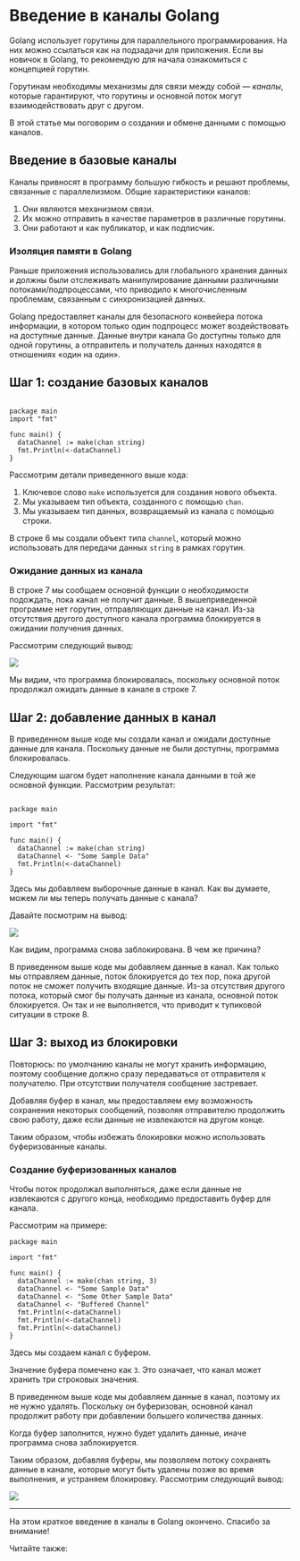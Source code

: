 # Введение в каналы Golang

Golang использует горутины для параллельного программирования. На них можно ссылаться как на подзадачи для приложения. Если вы новичок в Golang, то рекомендую для начала ознакомиться с концепцией горутин.

Горутинам необходимы механизмы для связи между собой — *каналы*, которые гарантируют, что горутины и основной поток могут взаимодействовать друг с другом.

В этой статье мы поговорим о создании и обмене данными с помощью каналов.

## Введение в базовые каналы

Каналы привносят в программу большую гибкость и решают проблемы, связанные с параллелизмом. Общие характеристики каналов:

1.  Они являются механизмом связи.
2.  Их можно отправить в качестве параметров в различные горутины.
3.  Они работают и как публикатор, и как подписчик.

### Изоляция памяти в Golang

Раньше приложения использовались для глобального хранения данных и должны были отслеживать манипулирование данными различными потоками/подпроцессами, что приводило к многочисленным проблемам, связанным с синхронизацией данных.

Golang предоставляет каналы для безопасного конвейера потока информации, в котором только один подпроцесс может воздействовать на доступные данные. Данные внутри канала Go доступны только для одной горутины, а отправитель и получатель данных находятся в отношениях «один на один».

## Шаг 1: создание базовых каналов

```

package main
import "fmt"

func main() {
  dataChannel := make(chan string)
  fmt.Println(<-dataChannel)
}
```

Рассмотрим детали приведенного выше кода:

1.  Ключевое слово `make` используется для создания нового объекта.
2.  Мы указываем тип объекта, созданного с помощью `chan`.
3.  Мы указываем тип данных, возвращаемый из канала с помощью строки.

В строке 6 мы создали объект типа `channel`, который можно использовать для передачи данных `string` в рамках горутин.

### Ожидание данных из канала

В строке 7 мы сообщаем основной функции о необходимости подождать, пока канал не получит данные. В вышеприведенной программе нет горутин, отправляющих данные на канал. Из-за отсутствия другого доступного канала программа блокируется в ожидании получения данных.

Рассмотрим следующий вывод:

![](https://miro.medium.com/max/689/1*jEJUSd7sX8I08cEGRs-b9Q.png)

Мы видим, что программа блокировалась, поскольку основной поток продолжал ожидать данные в канале в строке 7.

## Шаг 2: добавление данных в канал

В приведенном выше коде мы создали канал и ожидали доступные данные для канала. Поскольку данные не были доступны, программа блокировалась.

Следующим шагом будет наполнение канала данными в той же основной функции. Рассмотрим результат:

```

package main

import "fmt"

func main() {
  dataChannel := make(chan string)
  dataChannel <- "Some Sample Data"
  fmt.Println(<-dataChannel)
}

```

Здесь мы добавляем выборочные данные в канал. Как вы думаете, можем ли мы теперь получать данные с канала?

Давайте посмотрим на вывод:

![](https://miro.medium.com/max/641/1*2lYBq2zLVxcKNS5j4rRobQ.png)

Как видим, программа снова заблокирована. В чем же причина?

В приведенном выше коде мы добавляем данные в канал. Как только мы отправляем данные, поток блокируется до тех пор, пока другой поток не сможет получить входящие данные. Из-за отсутствия другого потока, который смог бы получать данные из канала, основной поток блокируется. Он так и не выполняется, что приводит к тупиковой ситуации в строке 8.

## Шаг 3: выход из блокировки

Повторюсь: по умолчанию каналы не могут хранить информацию, поэтому сообщение должно сразу передаваться от отправителя к получателю. При отсутствии получателя сообщение застревает.

Добавляя буфер в канал, мы предоставляем ему возможность сохранения некоторых сообщений, позволяя отправителю продолжить свою работу, даже если данные не извлекаются на другом конце.

Таким образом, чтобы избежать блокировки можно использовать буферизованные каналы.

### Создание буферизованных каналов

Чтобы поток продолжал выполняться, даже если данные не извлекаются с другого конца, необходимо предоставить буфер для канала.

Рассмотрим на примере:

```
package main

import "fmt"

func main() {
  dataChannel := make(chan string, 3)
  dataChannel <- "Some Sample Data"
  dataChannel <- "Some Other Sample Data"
  dataChannel <- "Buffered Channel"
  fmt.Println(<-dataChannel)
  fmt.Println(<-dataChannel)
  fmt.Println(<-dataChannel)
}
```

Здесь мы создаем канал с буфером.

Значение буфера помечено как `3`. Это означает, что канал может хранить три строковых значения.

В приведенном выше коде мы добавляем данные в канал, поэтому их не нужно удалять. Поскольку он буферизован, основной канал продолжит работу при добавлении большего количества данных.

Когда буфер заполнится, нужно будет удалить данные, иначе программа снова заблокируется.

Таким образом, добавляя буферы, мы позволяем потоку сохранять данные в канале, которые могут быть удалены позже во время выполнения, и устраняем блокировку. Рассмотрим следующий вывод:

![](https://miro.medium.com/max/614/1*qO8dp2Aim7ydOpY1Nm4reg.png)

---

На этом краткое введение в каналы в Golang окончено. Спасибо за внимание!

Читайте также:
